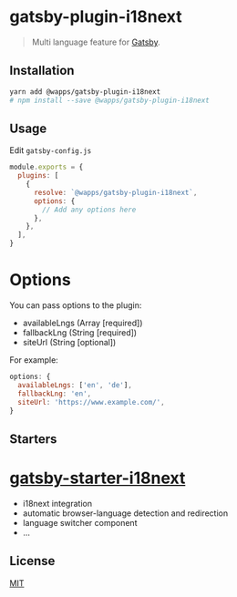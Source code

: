 # gatsby-plugin-i18next
> Multi language feature for [Gatsby](https://github.com/gatsbyjs/gatsby).

## Installation
```sh
yarn add @wapps/gatsby-plugin-i18next
# npm install --save @wapps/gatsby-plugin-i18next
```

## Usage
Edit `gatsby-config.js`

```javascript
module.exports = {
  plugins: [
    {
      resolve: `@wapps/gatsby-plugin-i18next`,
      options: {
        // Add any options here
      },
    },
  ],
}
```

# Options
You can pass options to the plugin:
- availableLngs (Array [required])
- fallbackLng (String [required])
- siteUrl (String [optional])

For example:

```js
options: {
  availableLngs: ['en', 'de'],
  fallbackLng: 'en',
  siteUrl: 'https://www.example.com/',
}
```

## Starters
# [gatsby-starter-i18next](/starters/gatsby-starter-i18next)
- i18next integration
- automatic browser-language detection and redirection
- language switcher component
- ...

## License
[MIT](LICENSE)
